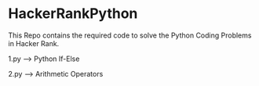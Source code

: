 # HackerRankPython
This Repo contains the required code to solve the Python Coding Problems in Hacker Rank.

1.py --> Python If-Else


2.py --> Arithmetic Operators
